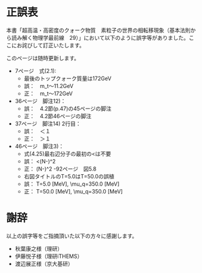 # 正誤表

本書「超高温・高密度のクォーク物質　素粒子の世界の相転移現象（基本法則から読み解く物理学最前線　29）」において以下のように誤字等がありました。ここにお詫びして訂正いたします。

このページは随時更新します。

- 7ページ　式(2.1):
  - 最後のトップクォーク質量は172GeV
  - 誤：　m_t〜11.2GeV
  - 正：　m_t〜172GeV
- 36ページ　脚注12)：
  - 誤：　4.2節(p.47)の45ページの脚注
  - 正：　4.2節46ページの脚注
- 37ページ　脚注14) 2行目：
  - 誤：　＜１
  - 正：　＞１
- 46ページ　脚注3)：
  - 式(4.25)最右辺分子の最初の<は不要
  - 誤： <(N-<N>)^2
  - 正： (N-<N>)^2
-92ページ　図5.8
  - 右図タイトルのT=5.0はT=50.0の誤植
  - 誤： T=5.0 [MeV], \mu_q=350.0 [MeV]
  - 正： T=50.0 [MeV], \mu_q=350.0 [MeV]
  
# 謝辞

以上の誤字等をご指摘頂いた以下の方々に感謝します。

- 秋葉康之様（理研）
- 伊藤悦子様（理研iTHEMS）
- 渡辺展正様（京大基研）
